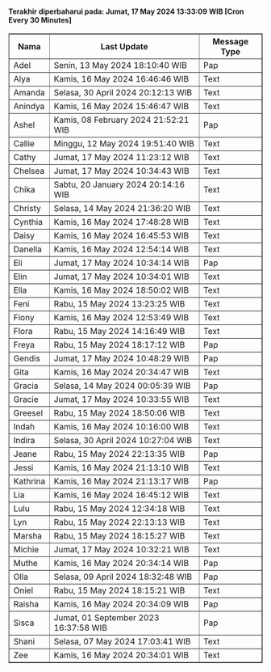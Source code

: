 #### Terakhir diperbaharui pada: Jumat, 17 May 2024 13:33:09 WIB [Cron Every 30 Minutes]

<table border='1'><tr><th>Nama</th><th>Last Update</th><th>Message Type</th></tr><tr><td>Adel</td><td>Senin, 13 May 2024 18:10:40 WIB</td><td>Pap</td></tr><tr><td>Alya</td><td>Kamis, 16 May 2024 16:46:46 WIB</td><td>Text</td></tr><tr><td>Amanda</td><td>Selasa, 30 April 2024 20:12:13 WIB</td><td>Text</td></tr><tr><td>Anindya</td><td>Kamis, 16 May 2024 15:46:47 WIB</td><td>Text</td></tr><tr><td>Ashel</td><td>Kamis, 08 February 2024 21:52:21 WIB</td><td>Pap</td></tr><tr><td>Callie</td><td>Minggu, 12 May 2024 19:51:40 WIB</td><td>Text</td></tr><tr><td>Cathy</td><td>Jumat, 17 May 2024 11:23:12 WIB</td><td>Text</td></tr><tr><td>Chelsea</td><td>Jumat, 17 May 2024 10:34:43 WIB</td><td>Text</td></tr><tr><td>Chika</td><td>Sabtu, 20 January 2024 20:14:16 WIB</td><td>Text</td></tr><tr><td>Christy</td><td>Selasa, 14 May 2024 21:36:20 WIB</td><td>Text</td></tr><tr><td>Cynthia</td><td>Kamis, 16 May 2024 17:48:28 WIB</td><td>Text</td></tr><tr><td>Daisy</td><td>Kamis, 16 May 2024 16:45:53 WIB</td><td>Text</td></tr><tr><td>Danella</td><td>Kamis, 16 May 2024 12:54:14 WIB</td><td>Text</td></tr><tr><td>Eli</td><td>Jumat, 17 May 2024 10:34:14 WIB</td><td>Pap</td></tr><tr><td>Elin</td><td>Jumat, 17 May 2024 10:34:01 WIB</td><td>Text</td></tr><tr><td>Ella</td><td>Kamis, 16 May 2024 18:50:02 WIB</td><td>Text</td></tr><tr><td>Feni</td><td>Rabu, 15 May 2024 13:23:25 WIB</td><td>Text</td></tr><tr><td>Fiony</td><td>Kamis, 16 May 2024 12:53:49 WIB</td><td>Text</td></tr><tr><td>Flora</td><td>Rabu, 15 May 2024 14:16:49 WIB</td><td>Text</td></tr><tr><td>Freya</td><td>Rabu, 15 May 2024 18:17:12 WIB</td><td>Pap</td></tr><tr><td>Gendis</td><td>Jumat, 17 May 2024 10:48:29 WIB</td><td>Pap</td></tr><tr><td>Gita</td><td>Kamis, 16 May 2024 20:34:47 WIB</td><td>Text</td></tr><tr><td>Gracia</td><td>Selasa, 14 May 2024 00:05:39 WIB</td><td>Pap</td></tr><tr><td>Gracie</td><td>Jumat, 17 May 2024 10:33:55 WIB</td><td>Text</td></tr><tr><td>Greesel</td><td>Rabu, 15 May 2024 18:50:06 WIB</td><td>Text</td></tr><tr><td>Indah</td><td>Kamis, 16 May 2024 10:16:00 WIB</td><td>Text</td></tr><tr><td>Indira</td><td>Selasa, 30 April 2024 10:27:04 WIB</td><td>Text</td></tr><tr><td>Jeane</td><td>Rabu, 15 May 2024 22:13:35 WIB</td><td>Pap</td></tr><tr><td>Jessi</td><td>Kamis, 16 May 2024 21:13:10 WIB</td><td>Text</td></tr><tr><td>Kathrina</td><td>Kamis, 16 May 2024 21:13:17 WIB</td><td>Pap</td></tr><tr><td>Lia</td><td>Kamis, 16 May 2024 16:45:12 WIB</td><td>Text</td></tr><tr><td>Lulu</td><td>Rabu, 15 May 2024 12:34:18 WIB</td><td>Text</td></tr><tr><td>Lyn</td><td>Rabu, 15 May 2024 22:13:13 WIB</td><td>Text</td></tr><tr><td>Marsha</td><td>Rabu, 15 May 2024 18:15:27 WIB</td><td>Text</td></tr><tr><td>Michie</td><td>Jumat, 17 May 2024 10:32:21 WIB</td><td>Text</td></tr><tr><td>Muthe</td><td>Kamis, 16 May 2024 20:34:14 WIB</td><td>Pap</td></tr><tr><td>Olla</td><td>Selasa, 09 April 2024 18:32:48 WIB</td><td>Pap</td></tr><tr><td>Oniel</td><td>Rabu, 15 May 2024 18:15:21 WIB</td><td>Text</td></tr><tr><td>Raisha</td><td>Kamis, 16 May 2024 20:34:09 WIB</td><td>Pap</td></tr><tr><td>Sisca</td><td>Jumat, 01 September 2023 16:37:58 WIB</td><td>Pap</td></tr><tr><td>Shani</td><td>Selasa, 07 May 2024 17:03:41 WIB</td><td>Text</td></tr><tr><td>Zee</td><td>Kamis, 16 May 2024 20:34:01 WIB</td><td>Text</td></tr></table>